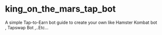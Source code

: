 # king_on_the_mars_tap_bot
A simple Tap-to-Earn bot guide to create your own like Hamster Kombat bot , Tapswap Bot ,..Etc...
